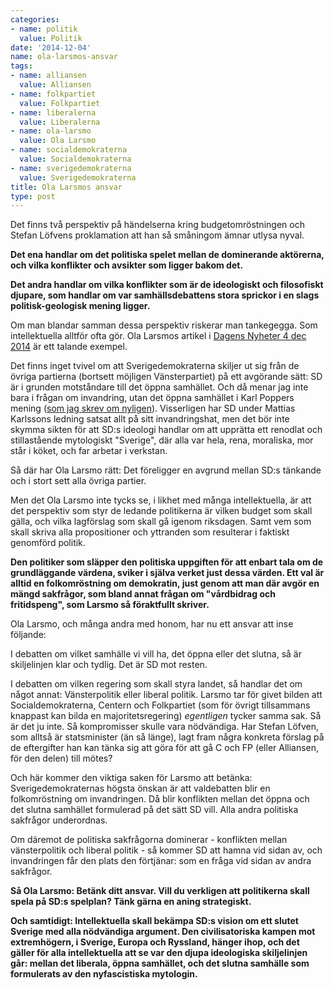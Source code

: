 ```yaml
---
categories:
- name: politik
  value: Politik
date: '2014-12-04'
name: ola-larsmos-ansvar
tags:
- name: alliansen
  value: Alliansen
- name: folkpartiet
  value: Folkpartiet
- name: liberalerna
  value: Liberalerna
- name: ola-larsmo
  value: Ola Larsmo
- name: socialdemokraterna
  value: Socialdemokraterna
- name: sverigedemokraterna
  value: Sverigedemokraterna
title: Ola Larsmos ansvar
type: post
---
```

Det finns två perspektiv på händelserna kring budgetomröstningen och Stefan Löfvens proklamation att han så småningom ämnar utlysa nyval.

**Det ena handlar om det politiska spelet mellan de dominerande aktörerna, och vilka konflikter och avsikter som ligger bakom det.**

**Det andra handlar om vilka konflikter som är de ideologiskt och filosofiskt djupare, som handlar om var samhällsdebattens stora sprickor i en slags politisk-geologisk mening ligger.**

Om man blandar samman dessa perspektiv riskerar man tankegegga. Som intellektuella alltför ofta gör. Ola Larsmos artikel i [Dagens Nyheter 4 dec 2014](http://www.dn.se/kultur-noje/kulturdebatt/ola-larsmo-liberalerna-borde-inte-skratta-bort-sitt-ansvar/) är ett talande exempel.



Det finns inget tvivel om att Sverigedemokraterna skiljer ut sig från de övriga partierna (bortsett möjligen Vänsterpartiet) på ett avgörande sätt: SD är i grunden motståndare till det öppna samhället. Och då menar jag inte bara i frågan om invandring, utan det öppna samhället i Karl Poppers mening ([som jag skrev om nyligen](/2014/12/02/karl-popper-det-oppna-samhallet-och-dess-fiender/)). Visserligen har SD under Mattias Karlssons ledning satsat allt på sitt invandringshat, men det bör inte skymma sikten för att SD:s ideologi handlar om att upprätta ett renodlat och stillastående mytologiskt "Sverige", där alla var hela, rena, moraliska, mor står i köket, och far arbetar i verkstan.

Så där har Ola Larsmo rätt: Det föreligger en avgrund mellan SD:s tänkande och i stort sett alla övriga partier.

Men det Ola Larsmo inte tycks se, i likhet med många intellektuella, är att det perspektiv som styr de ledande politikerna är vilken budget som skall gälla, och vilka lagförslag som skall gå igenom riksdagen. Samt vem som skall skriva alla propositioner och yttranden som resulterar i faktiskt genomförd politik.

**Den politiker som släpper den politiska uppgiften för att enbart tala om de grundläggande värdena, sviker i själva verket just dessa värden. Ett val är alltid en folkomröstning om demokratin, just genom att man där avgör en mängd sakfrågor, som bland annat frågan om "vårdbidrag och fritidspeng", som Larsmo så föraktfullt skriver.**

Ola Larsmo, och många andra med honom, har nu ett ansvar att inse följande:

I debatten om vilket samhälle vi vill ha, det öppna eller det slutna, så är skiljelinjen klar och tydlig. Det är SD mot resten.

I debatten om vilken regering som skall styra landet, så handlar det om något annat: Vänsterpolitik eller liberal politik. Larsmo tar för givet bilden att Socialdemokraterna, Centern och Folkpartiet (som för övrigt tillsammans knappast kan bilda en majoritetsregering) *egentligen* tycker samma sak. Så är det ju inte. Så kompromisser skulle vara nödvändiga. Har Stefan Löfven, som alltså är statsminister (än så länge), lagt fram några konkreta förslag på de eftergifter han kan tänka sig att göra för att gå C och FP (eller Alliansen, för den delen) till mötes?

Och här kommer den viktiga saken för Larsmo att betänka: Sverigedemokraternas högsta önskan är att valdebatten blir en folkomröstning om invandringen. Då blir konflikten mellan det öppna och det slutna samhället formulerad på det sätt SD vill. Alla andra politiska sakfrågor underordnas.

Om däremot de politiska sakfrågorna dominerar - konflikten mellan vänsterpolitik och liberal politik - så kommer SD att hamna vid sidan av, och invandringen får den plats den förtjänar: som en fråga vid sidan av andra sakfrågor.

**Så Ola Larsmo: Betänk ditt ansvar. Vill du verkligen att politikerna skall spela på SD:s spelplan? Tänk gärna en aning strategiskt.**

**Och samtidigt: Intellektuella skall bekämpa SD:s vision om ett slutet Sverige med alla nödvändiga argument. Den civilisatoriska kampen mot extremhögern, i Sverige, Europa och Ryssland, hänger ihop, och det gäller för alla intellektuella att se var den djupa ideologiska skiljelinjen går: mellan det liberala, öppna samhället, och det slutna samhälle som formulerats av den nyfascistiska mytologin.**

